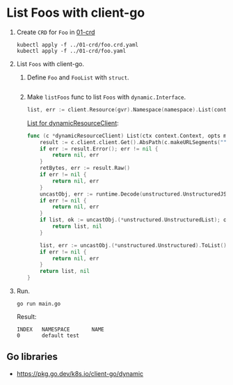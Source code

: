 # List Foos with client-go

1. Create `CRD` for `Foo` in [01-crd](../01-crd)
    ```
    kubectl apply -f ../01-crd/foo.crd.yaml
    kubectl apply -f ../01-crd/foo.yaml
    ```
1. List `Foos` with client-go.
    1. Define `Foo` and `FooList` with `struct`.
        ```go

        ```
    1. Make `listFoos` func to list `Foos` with `dynamic.Interface`.
        ```go
        list, err := client.Resource(gvr).Namespace(namespace).List(context.Background(), metav1.ListOptions{}) // returns (*unstructured.UnstructuredList, error)
        ```

        [List for dynamicResourceClient](https://github.com/kubernetes/client-go/blob/28ccde769fc5519dd84e5512ebf303ac86ef9d7c/dynamic/simple.go#L272-L294):

        ```go
        func (c *dynamicResourceClient) List(ctx context.Context, opts metav1.ListOptions) (*unstructured.UnstructuredList, error) {
        	result := c.client.client.Get().AbsPath(c.makeURLSegments("")...).SpecificallyVersionedParams(&opts, dynamicParameterCodec,         versionV1).Do(ctx)
        	if err := result.Error(); err != nil {
        		return nil, err
        	}
        	retBytes, err := result.Raw()
        	if err != nil {
        		return nil, err
        	}
        	uncastObj, err := runtime.Decode(unstructured.UnstructuredJSONScheme, retBytes)
        	if err != nil {
        		return nil, err
        	}
        	if list, ok := uncastObj.(*unstructured.UnstructuredList); ok {
        		return list, nil
        	}

        	list, err := uncastObj.(*unstructured.Unstructured).ToList()
        	if err != nil {
        		return nil, err
        	}
        	return list, nil
        }
        ```

1. Run.
    ```
    go run main.go
    ```

    Result:
    ```
    INDEX   NAMESPACE       NAME
    0       default test
    ```

## Go libraries
- https://pkg.go.dev/k8s.io/client-go/dynamic
